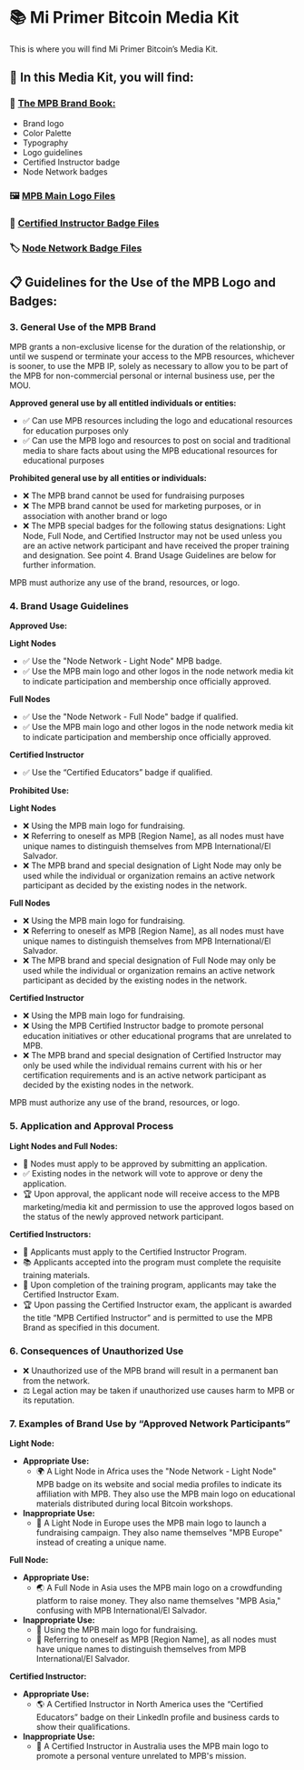 # 📚 Mi Primer Bitcoin Media Kit

This is where you will find Mi Primer Bitcoin’s Media Kit.

## 📂 In this Media Kit, you will find:

### 📝 [The MPB Brand Book:](https://github.com/MyFirstBitcoin/Brand-Book/blob/main/My%20First%20Bitcoin%20-%20Brand%20Book.pdf)
- Brand logo
- Color Palette
- Typography
- Logo guidelines
- Certified Instructor badge
- Node Network badges

### 🖼️ [MPB Main Logo Files](https://github.com/MyFirstBitcoin/Brand-Book/tree/main/Logos)
### 🏅 [Certified Instructor Badge Files](https://github.com/MyFirstBitcoin/Brand-Book/tree/main/Badges/Certified%20Instructor)
### 🏷️ [Node Network Badge Files](https://github.com/MyFirstBitcoin/Brand-Book/tree/main/Badges/Nodes)

## 📋 Guidelines for the Use of the MPB Logo and Badges:

### 3. General Use of the MPB Brand
MPB grants a non-exclusive license for the duration of the relationship, or until we suspend or terminate your access to the MPB resources, whichever is sooner, to use the MPB IP, solely as necessary to allow you to be part of the MPB for non-commercial personal or internal business use, per the MOU.

**Approved general use by all entitled individuals or entities:**
- ✅ Can use MPB resources including the logo and educational resources for education purposes only
- ✅ Can use the MPB logo and resources to post on social and traditional media to share facts about using the MPB educational resources for educational purposes

**Prohibited general use by all entities or individuals:**
- ❌ The MPB brand cannot be used for fundraising purposes
- ❌ The MPB brand cannot be used for marketing purposes, or in association with another brand or logo
- ❌ The MPB special badges for the following status designations: Light Node, Full Node, and Certified Instructor may not be used unless you are an active network participant and have received the proper training and designation. See point 4. Brand Usage Guidelines are below for further information.

MPB must authorize any use of the brand, resources, or logo.

### 4. Brand Usage Guidelines

**Approved Use:**

**Light Nodes**
- ✅ Use the "Node Network - Light Node" MPB badge.
- ✅ Use the MPB main logo and other logos in the node network media kit to indicate participation and membership once officially approved.

**Full Nodes**
- ✅ Use the "Node Network - Full Node" badge if qualified.
- ✅ Use the MPB main logo and other logos in the node network media kit to indicate participation and membership once officially approved.

**Certified Instructor**
- ✅ Use the “Certified Educators” badge if qualified.

**Prohibited Use:**

**Light Nodes**
- ❌ Using the MPB main logo for fundraising.
- ❌ Referring to oneself as MPB [Region Name], as all nodes must have unique names to distinguish themselves from MPB International/El Salvador.
- ❌ The MPB brand and special designation of Light Node may only be used while the individual or organization remains an active network participant as decided by the existing nodes in the network.

**Full Nodes**
- ❌ Using the MPB main logo for fundraising.
- ❌ Referring to oneself as MPB [Region Name], as all nodes must have unique names to distinguish themselves from MPB International/El Salvador.
- ❌ The MPB brand and special designation of Full Node may only be used while the individual or organization remains an active network participant as decided by the existing nodes in the network.

**Certified Instructor**
- ❌ Using the MPB main logo for fundraising.
- ❌ Using the MPB Certified Instructor badge to promote personal education initiatives or other educational programs that are unrelated to MPB.
- ❌ The MPB brand and special designation of Certified Instructor may only be used while the individual remains current with his or her certification requirements and is an active network participant as decided by the existing nodes in the network.

MPB must authorize any use of the brand, resources, or logo.

### 5. Application and Approval Process

**Light Nodes and Full Nodes:**
- 📝 Nodes must apply to be approved by submitting an application.
- ✅ Existing nodes in the network will vote to approve or deny the application.
- 🏆 Upon approval, the applicant node will receive access to the MPB marketing/media kit and permission to use the approved logos based on the status of the newly approved network participant.

**Certified Instructors:**
- 📝 Applicants must apply to the Certified Instructor Program.
- 📚 Applicants accepted into the program must complete the requisite training materials.
- 📝 Upon completion of the training program, applicants may take the Certified Instructor Exam.
- 🏆 Upon passing the Certified Instructor exam, the applicant is awarded the title “MPB Certified Instructor” and is permitted to use the MPB Brand as specified in this document.

### 6. Consequences of Unauthorized Use
- ❌ Unauthorized use of the MPB brand will result in a permanent ban from the network.
- ⚖️ Legal action may be taken if unauthorized use causes harm to MPB or its reputation.

### 7. Examples of Brand Use by “Approved Network Participants”

**Light Node:**
- **Appropriate Use:**
  - 🌍 A Light Node in Africa uses the "Node Network - Light Node" MPB badge on its website and social media profiles to indicate its affiliation with MPB. They also use the MPB main logo on educational materials distributed during local Bitcoin workshops.
- **Inappropriate Use:**
  - 🚫 A Light Node in Europe uses the MPB main logo to launch a fundraising campaign. They also name themselves "MPB Europe" instead of creating a unique name.

**Full Node:**
- **Appropriate Use:**
  - 🌏 A Full Node in Asia uses the MPB main logo on a crowdfunding platform to raise money. They also name themselves "MPB Asia," confusing with MPB International/El Salvador.
- **Inappropriate Use:**
  - 🚫 Using the MPB main logo for fundraising.
  - 🚫 Referring to oneself as MPB [Region Name], as all nodes must have unique names to distinguish themselves from MPB International/El Salvador.

**Certified Instructor:**
- **Appropriate Use:**
  - 🌎 A Certified Instructor in North America uses the “Certified Educators” badge on their LinkedIn profile and business cards to show their qualifications.
- **Inappropriate Use:**
  - 🚫 A Certified Instructor in Australia uses the MPB main logo to promote a personal venture unrelated to MPB's mission.
